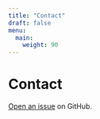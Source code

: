 ```yaml
---
title: "Contact"
draft: false
menu:
  main:
    weight: 90
---
```


# Contact

[Open an issue](https://github.com/andrewstlz/hugo-mock-landing-page-autodeployed/issues/new) on GitHub.